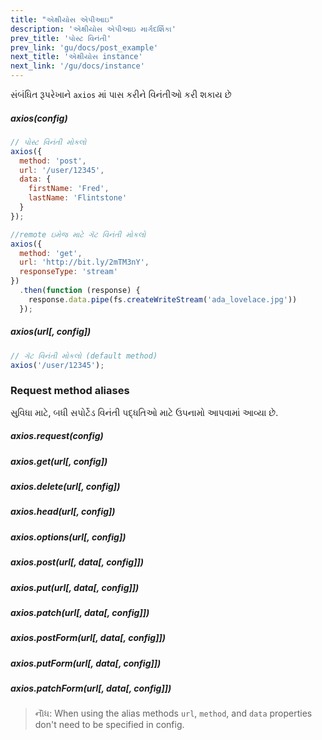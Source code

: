 ```yaml
---
title: "એક્ષીયોસ એપીઆઇ"
description: 'એક્ષીયોસ એપીઆઇ માર્ગદર્શિકા'
prev_title: 'પોસ્ટ વિનંતી'
prev_link: 'gu/docs/post_example'
next_title: 'એક્ષીયોસ instance'
next_link: '/gu/docs/instance'
---
```


સંબંધિત રૂપરેખાને `axios` માં પાસ કરીને વિનંતીઓ કરી શકાય છે

##### axios(config)

```js
// પોસ્ટ વિનંતી મોકલો 
axios({
  method: 'post',
  url: '/user/12345',
  data: {
    firstName: 'Fred',
    lastName: 'Flintstone'
  }
});
```

```js
//remote ઇમેજ માટે ગૅટ વિનંતી મોકલો 
axios({
  method: 'get',
  url: 'http://bit.ly/2mTM3nY',
  responseType: 'stream'
})
  .then(function (response) {
    response.data.pipe(fs.createWriteStream('ada_lovelace.jpg'))
  });
```

##### axios(url[, config])

```js
// ગૅટ વિનંતી મોકલો (default method)
axios('/user/12345');
```

### Request method aliases

સુવિધા માટે, બધી સપોર્ટેડ વિનંતી પદ્ધતિઓ માટે ઉપનામો આપવામાં આવ્યા છે.

##### axios.request(config)
##### axios.get(url[, config])
##### axios.delete(url[, config])
##### axios.head(url[, config])
##### axios.options(url[, config])
##### axios.post(url[, data[, config]])
##### axios.put(url[, data[, config]])
##### axios.patch(url[, data[, config]])
##### axios.postForm(url[, data[, config]])
##### axios.putForm(url[, data[, config]])
##### axios.patchForm(url[, data[, config]])

> નૉૅધ: When using the alias methods `url`, `method`, and `data` properties don't need to be specified in config.
